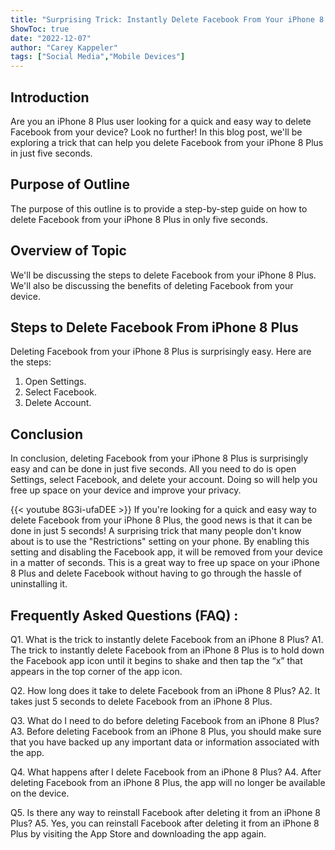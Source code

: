```yaml
---
title: "Surprising Trick: Instantly Delete Facebook From Your iPhone 8 Plus in Just 5 Seconds!"
ShowToc: true 
date: "2022-12-07"
author: "Carey Kappeler" 
tags: ["Social Media","Mobile Devices"]
---
```

## Introduction
Are you an iPhone 8 Plus user looking for a quick and easy way to delete Facebook from your device? Look no further! In this blog post, we'll be exploring a trick that can help you delete Facebook from your iPhone 8 Plus in just five seconds. 

## Purpose of Outline
The purpose of this outline is to provide a step-by-step guide on how to delete Facebook from your iPhone 8 Plus in only five seconds. 

## Overview of Topic
We'll be discussing the steps to delete Facebook from your iPhone 8 Plus. We'll also be discussing the benefits of deleting Facebook from your device. 

## Steps to Delete Facebook From iPhone 8 Plus
Deleting Facebook from your iPhone 8 Plus is surprisingly easy. Here are the steps:

1. Open Settings.
2. Select Facebook.
3. Delete Account.

## Conclusion
In conclusion, deleting Facebook from your iPhone 8 Plus is surprisingly easy and can be done in just five seconds. All you need to do is open Settings, select Facebook, and delete your account. Doing so will help you free up space on your device and improve your privacy.

{{< youtube 8G3i-ufaDEE >}} 
If you're looking for a quick and easy way to delete Facebook from your iPhone 8 Plus, the good news is that it can be done in just 5 seconds! A surprising trick that many people don't know about is to use the "Restrictions" setting on your phone. By enabling this setting and disabling the Facebook app, it will be removed from your device in a matter of seconds. This is a great way to free up space on your iPhone 8 Plus and delete Facebook without having to go through the hassle of uninstalling it.

## Frequently Asked Questions (FAQ) :
Q1. What is the trick to instantly delete Facebook from an iPhone 8 Plus?
A1. The trick to instantly delete Facebook from an iPhone 8 Plus is to hold down the Facebook app icon until it begins to shake and then tap the “x” that appears in the top corner of the app icon.

Q2. How long does it take to delete Facebook from an iPhone 8 Plus?
A2. It takes just 5 seconds to delete Facebook from an iPhone 8 Plus.

Q3. What do I need to do before deleting Facebook from an iPhone 8 Plus?
A3. Before deleting Facebook from an iPhone 8 Plus, you should make sure that you have backed up any important data or information associated with the app.

Q4. What happens after I delete Facebook from an iPhone 8 Plus?
A4. After deleting Facebook from an iPhone 8 Plus, the app will no longer be available on the device.

Q5. Is there any way to reinstall Facebook after deleting it from an iPhone 8 Plus?
A5. Yes, you can reinstall Facebook after deleting it from an iPhone 8 Plus by visiting the App Store and downloading the app again.


